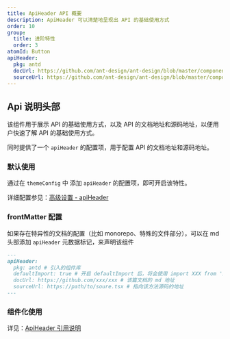 ```yaml
---
title: ApiHeader API 概要
description: ApiHeader 可以清楚地呈现出 API 的基础使用方式
order: 10
group:
  title: 进阶特性
  order: 3
atomId: Button
apiHeader:
  pkg: antd
  docUrl: https://github.com/ant-design/ant-design/blob/master/components/button/index.zh-CN.md
  sourceUrl: https://github.com/ant-design/ant-design/blob/master/components/button/button.tsx
---
```


## Api 说明头部

该组件用于展示 API 的基础使用方式，以及 API 的文档地址和源码地址，以便用户快速了解 API 的基础使用方式。

同时提供了一个 `apiHeader` 的配置项，用于配置 API 的文档地址和源码地址。

### 默认使用

通过在 `themeConfig` 中 添加 `apiHeader` 的配置项，即可开启该特性。

详细配置参见：[高级设置 - apiHeader](/config#apiheader)

### frontMatter 配置

如果存在特异性的文档的配置（比如 monorepo、特殊的文件部分），可以在 md 头部添加 `apiHeader` 元数据标记，来声明该组件

```md
---
apiHeader:
  pkg: antd # 引入的组件库
  defaultImport: true # 开启 defaultImport 后，将会使用 import XXX from 'xxx'; 语法
  docUrl: https://github.com/xxx/xxx # 该篇文档的 md 地址
  sourceUrl: https://path/to/soure.tsx # 指向该方法源码的地址
---
```

### 组件化使用

详见：[ApiHeader 引用说明](/components/api-header)
